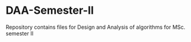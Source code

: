 # DAA-Semester-II
Repository contains files for Design and Analysis of algorithms for MSc. semester II

